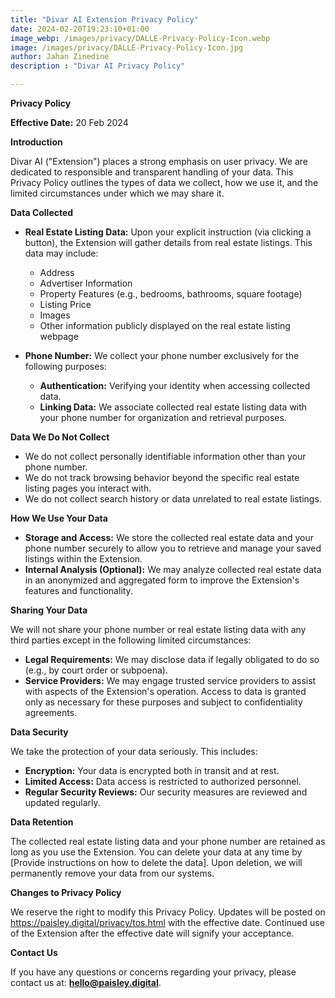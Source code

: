 ```yaml
---
title: "Divar AI Extension Privacy Policy"
date: 2024-02-20T19:23:10+01:00
image_webp: /images/privacy/DALLE-Privacy-Policy-Icon.webp 
image: /images/privacy/DALLE-Privacy-Policy-Icon.jpg
author: Jahan Zinedine
description : "Divar AI Privacy Policy"

---
```


**Privacy Policy**

**Effective Date:** 20 Feb 2024

**Introduction**

Divar AI ("Extension") places a strong emphasis on user privacy. We are dedicated to responsible and transparent handling of your data. This Privacy Policy outlines the types of data we collect, how we use it, and the limited circumstances under which we may share it.

**Data Collected**

* **Real Estate Listing Data:** Upon your explicit instruction (via clicking a button), the Extension will gather details from real estate listings. This data may include:
    * Address
    * Advertiser Information
    * Property Features (e.g., bedrooms, bathrooms, square footage)
    * Listing Price
    * Images
    * Other information publicly displayed on the real estate listing webpage

* **Phone Number:** We collect your phone number exclusively for the following purposes:
    * **Authentication:** Verifying your identity when accessing collected data.
    * **Linking Data:** We associate collected real estate listing data with your phone number for organization and retrieval purposes.

**Data We Do Not Collect**

* We do not collect personally identifiable information other than your phone number.
* We do not track browsing behavior beyond the specific real estate listing pages you interact with.
* We do not collect search history or data unrelated to real estate listings.

**How We Use Your Data**

* **Storage and Access:** We store the collected real estate data and your phone number securely to allow you to retrieve and manage your saved listings within the Extension.
* **Internal Analysis (Optional):** We may analyze collected real estate data in an anonymized and aggregated form to improve the Extension's features and functionality.

**Sharing Your Data**

We will not share your phone number or real estate listing data with any third parties except in the following limited circumstances:

* **Legal Requirements:** We may disclose data if legally obligated to do so (e.g., by court order or subpoena).
* **Service Providers:** We may engage trusted service providers to assist with aspects of the Extension's operation. Access to data is granted only as necessary for these purposes and subject to confidentiality agreements.

**Data Security**

We take the protection of your data seriously. This includes:

* **Encryption:** Your data is encrypted both in transit and at rest.
* **Limited Access:** Data access is restricted to authorized personnel.
* **Regular Security Reviews:** Our security measures are reviewed and updated regularly.

**Data Retention**

The collected real estate listing data and your phone number are retained as long as you use the Extension. You can delete your data at any time by [Provide instructions on how to delete the data]. Upon deletion, we will permanently remove your data from our systems.

**Changes to Privacy Policy**

We reserve the right to modify this Privacy Policy. Updates will be posted on https://paisley.digital/privacy/tos.html with the effective date. Continued use of the Extension after the effective date will signify your acceptance.

**Contact Us**

If you have any questions or concerns regarding your privacy, please contact us at: **hello@paisley.digital**.
